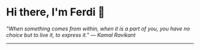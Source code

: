<h1>Hi there, I'm Ferdi 👋</h1>

<p><em>
  "When something comes from within, when it is a part of you, you have no choice but to live it, to express it." — Kamal Ravikant
</em></p>

---
